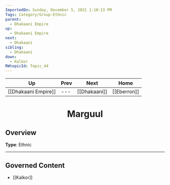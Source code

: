```yaml
---
ImportedOn: Sunday, December 5, 2021 1:10:13 PM
Tags: Category/Group-Ethnic
parent:
  - Dhakaani Empire
up:
  - Dhakaani Empire
next:
  - Dhakaani
sibling:
  - Dhakaani
down:
  - Kalkor
RWtopicId: Topic_44
---
```


| Up | Prev | Next | Home |
|----|------|------|------|
| [[Dhakaani Empire]] | --- | [[Dhakaani]] | [[Eberron]] |

# <center>Marguul</center>

## Overview

**Type**: Ethnic


---
## Governed Content
- [[Kalkor]]
